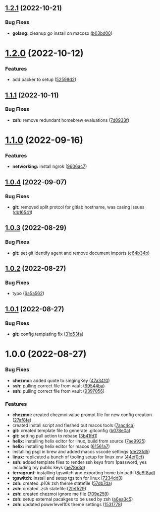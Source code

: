 ## [1.2.1](https://github.com/kolvin/dotfiles/compare/v1.2.0...v1.2.1) (2022-10-21)


### Bug Fixes

* **golang:** cleanup go install on macosx ([b03bd00](https://github.com/kolvin/dotfiles/commit/b03bd006107f9fbcbfe82b3fc3443899c7805973))

# [1.2.0](https://github.com/kolvin/dotfiles/compare/v1.1.1...v1.2.0) (2022-10-12)


### Features

* add packer to setup ([52598d2](https://github.com/kolvin/dotfiles/commit/52598d25433a6d5a0f4355f520f8330da6df6399))

## [1.1.1](https://github.com/kolvin/dotfiles/compare/v1.1.0...v1.1.1) (2022-10-11)


### Bug Fixes

* **zsh:** remove redundant homebrew evaluations ([7d0933f](https://github.com/kolvin/dotfiles/commit/7d0933fdcb09371165d82b8236753796455df818))

# [1.1.0](https://github.com/kolvin/dotfiles/compare/v1.0.4...v1.1.0) (2022-09-16)


### Features

* **networking:** install ngrok ([9606ac7](https://github.com/kolvin/dotfiles/commit/9606ac7391c609a09d95e50dc0526c8d05ae84d0))

## [1.0.4](https://github.com/kolvin/dotfiles/compare/v1.0.3...v1.0.4) (2022-09-07)


### Bug Fixes

* **git:** removed split protcol for gitlab hostname, was casing issues ([db16541](https://github.com/kolvin/dotfiles/commit/db16541caa974a4493a38fe6d12043c72a8c2999))

## [1.0.3](https://github.com/kolvin/dotfiles/compare/v1.0.2...v1.0.3) (2022-08-29)


### Bug Fixes

* **git:** set git identify agent and remove document imports ([c64b34b](https://github.com/kolvin/dotfiles/commit/c64b34bd3f5788189d488cb12eebaf49f071f358))

## [1.0.2](https://github.com/kolvin/dotfiles/compare/v1.0.1...v1.0.2) (2022-08-27)


### Bug Fixes

* typo ([6a5a562](https://github.com/kolvin/dotfiles/commit/6a5a56237951d5e570ca77c46b33d6f072e28eab))

## [1.0.1](https://github.com/kolvin/dotfiles/compare/v1.0.0...v1.0.1) (2022-08-27)


### Bug Fixes

* **git:** config templating fix ([31d53fa](https://github.com/kolvin/dotfiles/commit/31d53faa34ff0293a78aeedb42730a8a1146295c))

# 1.0.0 (2022-08-27)


### Bug Fixes

* **chezmoi:** added quote to singingKey ([47a3410](https://github.com/kolvin/dotfiles/commit/47a34103a507bea8b54548c1882fe9d42f9ace90))
* **ssh:** pulling correct file from vault ([69544ba](https://github.com/kolvin/dotfiles/commit/69544ba17d9d666cc3d0f44aa19b0f8765ea08ff))
* **ssh:** pulling correct file from vault ([9397056](https://github.com/kolvin/dotfiles/commit/9397056ebacf7dbf8c96652c25234620f62de756))


### Features

* **chezmoi:** created chezmoi value prompt file for new config creation ([27af8fe](https://github.com/kolvin/dotfiles/commit/27af8fe1cb1445c1e51132ca6b75eb1adecade3d))
* created install script and fleshed out macos tools ([7aac4ca](https://github.com/kolvin/dotfiles/commit/7aac4ca2b54e4a6af95df8a544b1a68cb236f7da))
* **git:** created template file to generate .gitconfig ([b078e0a](https://github.com/kolvin/dotfiles/commit/b078e0a40497fdd3949557b73439e206f422b418))
* **git:** setting pull action to rebase ([3b41fd1](https://github.com/kolvin/dotfiles/commit/3b41fd10414cee5c5218c847327d8b8424f21914))
* **helix:** installing helix editor for linux, build from source ([7ae9925](https://github.com/kolvin/dotfiles/commit/7ae9925058aae9cfd14002773ac3d5f89ca2ad56))
* **helix:** installing helix editor for macos ([61561a7](https://github.com/kolvin/dotfiles/commit/61561a75b6776990a99dd1f59a30d4e919b44e30))
* installing psgl in brew and added macos vscode settings ([de23fd5](https://github.com/kolvin/dotfiles/commit/de23fd5212d794658565cd88fb83babb91f1e30c))
* **linux:** replicated a bunch of tooling setup for linux env ([44ef0cf](https://github.com/kolvin/dotfiles/commit/44ef0cf5a6e9f240898cdeae8828a2348f84216a))
* **ssh:** added template files to render ssh keys from 1password, yes including my public keys ([ae78e3d](https://github.com/kolvin/dotfiles/commit/ae78e3d91b88aa9092948d7e07230df777a57d94))
* **terragrunt:** installing tgswitch and exporting home bin path ([8c8f8ad](https://github.com/kolvin/dotfiles/commit/8c8f8ad3b03dd52aa4b72380a14428b28e6eed29))
* **tgswitch:** install and setup tgsitch for linux ([7234dd3](https://github.com/kolvin/dotfiles/commit/7234dd3ef57e28531787b8c4019d3f86bf5b8669))
* **zsh:** created .p10k zsh theme statefile ([57db7da](https://github.com/kolvin/dotfiles/commit/57db7dab4a8d32b7701f9184b38529eccc2624a5))
* **zsh:** created .zsh statefile ([2fef529](https://github.com/kolvin/dotfiles/commit/2fef529fd2b22315821bad2c6eeb1e45833c345c))
* **zsh:** created chezmoi ignore me file ([709e259](https://github.com/kolvin/dotfiles/commit/709e259244a0ce9bee98d67f217f09078d737dff))
* **zsh:** setup external pacakges to be used by zsh ([a6ea3c5](https://github.com/kolvin/dotfiles/commit/a6ea3c52208d6acb5ff43c04f921759312373f9b))
* **zsh:** updated powerlevel10k theme settings ([1531778](https://github.com/kolvin/dotfiles/commit/15317783da7a6c420f4dc2c2e8e464bb99a1901c))
